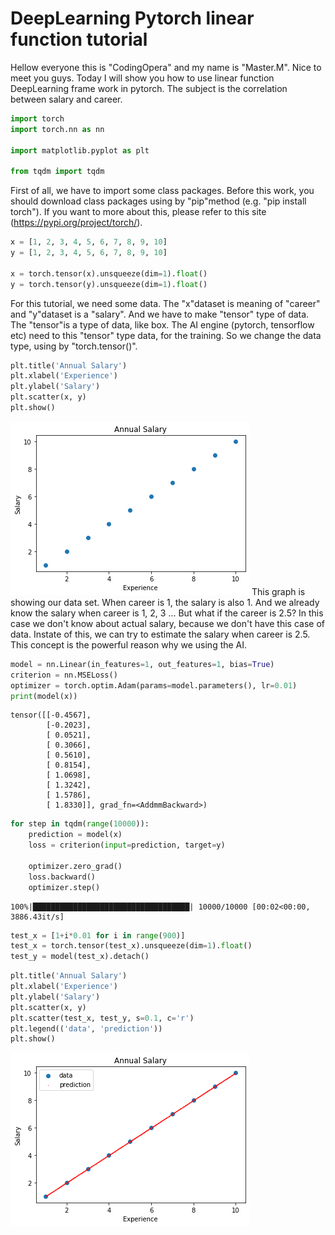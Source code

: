# DeepLearning Pytorch linear function tutorial
Hellow everyone this is "CodingOpera" and my name is "Master.M". Nice to meet you guys. Today I will show you how to use linear function DeepLearning frame work in pytorch. The subject is the correlation between salary and career.  

```python
import torch
import torch.nn as nn

import matplotlib.pyplot as plt

from tqdm import tqdm
```
First of all, we have to import some class packages. Before this work, you should download class packages using by "pip"method (e.g. "pip install torch"). If you want to more about this, please refer to this site (https://pypi.org/project/torch/). 


```python
x = [1, 2, 3, 4, 5, 6, 7, 8, 9, 10]
y = [1, 2, 3, 4, 5, 6, 7, 8, 9, 10]

x = torch.tensor(x).unsqueeze(dim=1).float()
y = torch.tensor(y).unsqueeze(dim=1).float()
```
For this tutorial, we need some data. The "x"dataset is meaning of "career" and "y"dataset is a "salary". And we have to make "tensor" type of data. The "tensor"is a type of data, like box. The AI engine (pytorch, tensorflow etc) need to this "tensor" type data, for the training. So we change the data type, using by "torch.tensor()".  


```python
plt.title('Annual Salary')
plt.xlabel('Experience')
plt.ylabel('Salary')
plt.scatter(x, y)
plt.show()
```


    
![png](output_2_0.png)
This graph is showing our data set. When career is 1, the salary is also 1. And we already know the salary when career is 1, 2, 3 ... But what if the career is 2.5? In this case we don't know about actual salary, because we don't have this case of data. Instate of this, we can try to estimate the salary when career is 2.5. This concept is the powerful reason why we using the AI.



```python
model = nn.Linear(in_features=1, out_features=1, bias=True)
criterion = nn.MSELoss()
optimizer = torch.optim.Adam(params=model.parameters(), lr=0.01)
print(model(x))
```

    tensor([[-0.4567],
            [-0.2023],
            [ 0.0521],
            [ 0.3066],
            [ 0.5610],
            [ 0.8154],
            [ 1.0698],
            [ 1.3242],
            [ 1.5786],
            [ 1.8330]], grad_fn=<AddmmBackward>)
    


```python
for step in tqdm(range(10000)):
    prediction = model(x)
    loss = criterion(input=prediction, target=y)
    
    optimizer.zero_grad()
    loss.backward()
    optimizer.step()
```

    100%|███████████████████████████████████| 10000/10000 [00:02<00:00, 3886.43it/s]
    


```python
test_x = [1+i*0.01 for i in range(900)]
test_x = torch.tensor(test_x).unsqueeze(dim=1).float()
test_y = model(test_x).detach()
```


```python
plt.title('Annual Salary')
plt.xlabel('Experience')
plt.ylabel('Salary')
plt.scatter(x, y)
plt.scatter(test_x, test_y, s=0.1, c='r')
plt.legend(('data', 'prediction'))
plt.show()
```


    
![png](output_6_0.png)
    



```python

```
